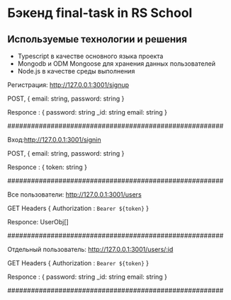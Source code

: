# Бэкенд final-task in RS School

## Используемые технологии и решения
- Typescript в качестве основного языка проекта
- Mongodb и ODM Mongoose для хранения данных пользователей
- Node.js в качестве среды выполнения

Регистрация: http://127.0.0.1:3001/signup

POST, {
  email: string,
  password: string
}

Responce : {
  password: string
  _id: string
  email: string
}

#######################################################

Вход:http://127.0.0.1:3001/signin

POST, {
  email: string,
  password: string
}

Responce : {
  token: string
}

#######################################################

Все пользователи: http://127.0.0.1:3001/users

GET
Headers {
  Authorization : `Bearer ${token}`
}

Responce: UserObj[]

#######################################################

Отдельный пользователь: http://127.0.0.1:3001/users/:id

GET
Headers {
  Authorization : `Bearer ${token}`
}

Responce : {
  password: string
  _id: string
  email: string
}

#######################################################
